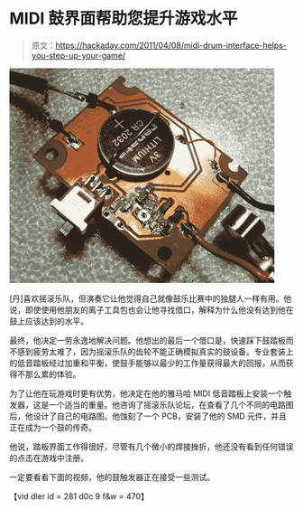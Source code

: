 # MIDI 鼓界面帮助您提升游戏水平

> 原文：<https://hackaday.com/2011/04/08/midi-drum-interface-helps-you-step-up-your-game/>

![rb_drum_trigger](img/f7fea149b63dc53462b1549956dbf5ee.png "rb_drum_trigger")

[丹]喜欢摇滚乐队，但演奏它让他觉得自己就像鼓乐比赛中的独腿人一样有用。他说，即使使用他朋友的离子工具包也会让他寻找借口，解释为什么他没有达到他在鼓上应该达到的水平。

最终，他决定一劳永逸地解决问题。他想出的最后一个借口是，快速踩下鼓踏板而不感到疲劳太难了，因为摇滚乐队的齿轮不能正确模拟真实的鼓设备。专业套装上的低音踏板经过加重和平衡，使鼓手能够以最少的工作量获得最大的回报，从而获得不那么累的体验。

为了让他在玩游戏时更有优势，他决定在他的雅马哈 MIDI 低音踏板上安装一个触发器，这是一个适当的重量。他咨询了摇滚乐队论坛，在查看了几个不同的电路图后，他设计了自己的电路图。他蚀刻了一个 PCB，安装了他的 SMD 元件，并且正在成为一个鼓的传奇。

他说，踏板界面工作得很好，尽管有几个微小的焊接挫折，他还没有看到任何错误的点击在游戏中注册。

一定要看看下面的视频，他的鼓触发器正在接受一些测试。

【vid dler id = 281 d0c 9 f&w = 470】